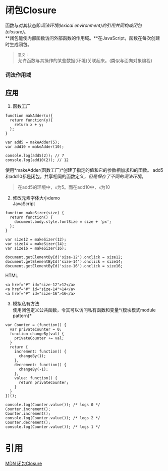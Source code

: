 # 闭包Closure
函数与对其状态即*词法环境(lexical environment)*的引用共同构成*闭包(closure)*。  
**闭包能使内部函数访问外部函数的作用域。**在JavaScript，函数在每次创建时生成闭包。  
> `意义：`  
> 允许函数与其操作的某些数据(环境)关联起来。(类似与面向对象编程)



### 词法作用域


## 应用
1. 函数工厂
```
function makAdder(x){
  return function(y){
    return x + y;
  };
}

var add5 = makeAdder(5);
var add10 = makeAdder(10);

console.log(add5(2)); // 7
console.log(add10(2)); // 12
```
使用*makeAdder(函数工厂)*创建了指定的值和它的参数相加求和的函数。
add5和add10都是闭包，共享相同的函数定义，*但是保存了不同的词法环境*。
> 在add5的环境中，`x`为5。而在add10中，`x`为10
2. 修改元素字体大小demo  
JavaScript
```
function makeSizer(size) {
  return function() {
    document.body.style.fontSize = size + 'px';
  };
}

var size12 = makeSizer(12);
var size14 = makeSizer(14);
var size16 = makeSizer(16);

document.getElementById('size-12').onclick = size12;
document.getElementById('size-14').onclick = size14;
document.getElementById('size-16').onclick = size16;
```
HTML  
```
<a href="#" id="size-12">12</a>
<a href="#" id="size-14">14</a>
<a href="#" id="size-16">16</a>
```
3. 模拟私有方法  
使用闭包定义公共函数，令其可以访问私有函数和变量*(模块模式module pattern)*
```
var Counter = (function() {
  var privateCounter = 0;
  function changeBy(val) {
    privateCounter += val;
  }
  return {
    increment: function() {
      changeBy(1);
    },
    decrement: function() {
      changeBy(-1);
    },
    value: function() {
      return privateCounter;
    }
  }   
})();

console.log(Counter.value()); /* logs 0 */
Counter.increment();
Counter.increment();
console.log(Counter.value()); /* logs 2 */
Counter.decrement();
console.log(Counter.value()); /* logs 1 */
```
# 引用
[MDN 闭包Closure](https://developer.mozilla.org/zh-CN/docs/Web/JavaScript/Closures)